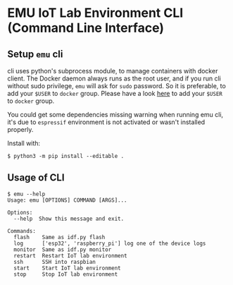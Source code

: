 # EMU IoT Lab Environment CLI (Command Line Interface)

## Setup `emu` cli
cli uses python's subprocess module, to manage containers with docker client. The Docker daemon always runs as the root user, and if you run
cli without sudo privilege, `emu` will ask for `sudo` password. So it is preferable, to add your `$USER` to `docker` group. 
Please have a look [here](https://docs.docker.com/engine/install/linux-postinstall/) to add your `$USER` to `docker` group.

You could get some dependencies missing warning when running emu cli, it's due to `espressif` environment is not activated or wasn't installed properly. 

Install with:
```
$ python3 -m pip install --editable .
```
## Usage of CLI


```
$ emu --help
Usage: emu [OPTIONS] COMMAND [ARGS]...

Options:
  --help  Show this message and exit.

Commands:
  flash    Same as idf.py flash
  log      ['esp32', 'raspberry_pi'] log one of the device logs
  monitor  Same as idf.py monitor
  restart  Restart IoT lab environment
  ssh      SSH into raspbian
  start    Start IoT lab environment
  stop     Stop IoT lab environment
```
